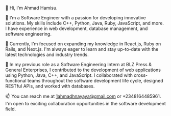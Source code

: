 👋 Hi, I'm Ahmad Hamisu.

👀 I'm a Software Engineer with a passion for developing innovative solutions. My skills include C++, Python, Java, Ruby, JavaScript, and more. I have experience in web development, database management, and software engineering.

🌱 Currently, I'm focused on expanding my knowledge in React.js, Ruby on Rails, and Next.js. I'm always eager to learn and stay up-to-date with the latest technologies and industry trends.

💼 In my previous role as a Software Engineering Intern at BLZ Press & General Enterprises, I contributed to the development of web applications using Python, Java, C++, and JavaScript. I collaborated with cross-functional teams throughout the software development life cycle, designed RESTful APIs, and worked with databases.

📫 You can reach me at 1ahmadhnayaya@gmail.com or +2348164485961. I'm open to exciting collaboration opportunities in the software development field.

<!---
Ahmadnyy/Ahmadnyy is a ✨ special ✨ repository because its `README.md` (this file) appears on your GitHub profile.
You can click the Preview link to take a look at your changes.
--->
